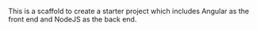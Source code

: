 This is a scaffold to create a starter project which includes Angular as the front end and NodeJS as the back end.
